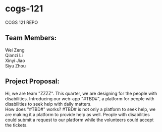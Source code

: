 # cogs-121
COGS 121 REPO
## Team Members:
  Wei Zeng  
  Qianzi Li  
  Xinyi Jiao  
  Siyu Zhou

## Project Proposal:
  Hi, we are team "ZZZZ". This quarter, we are designing for the people with
  disabilities.
  Introducing our web-app "#TBD#", a platform for people with disabilities to seek help with daily matters.  
  How does "#TBD#" works? #TBD# is not only a platform to seek help, we are making it a platform to provide help as well. People with disabilities could submit a request to our platform while the volunteers could accept the tickets.
